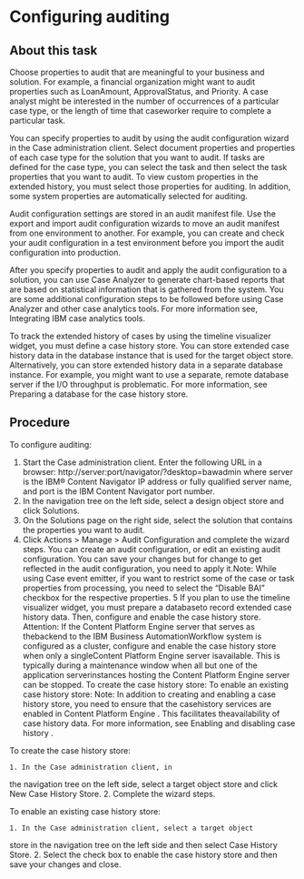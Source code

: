 # Configuring auditing

## About this task

Choose properties to audit that are meaningful to your business and solution. For example, a
financial organization might want to audit properties such as LoanAmount, ApprovalStatus, and
Priority. A case analyst might be interested in the number of occurrences of a particular case type,
or the length of time that caseworker require to complete a particular task.

You can specify properties to audit by using the audit configuration wizard in the Case administration client. Select document
properties and properties of each case type for the solution that you want to audit. If tasks are
defined for the case type, you can select the task and then select the task properties that you want
to audit. To view custom properties in the extended history, you must select those properties for
auditing. In addition, some system properties are automatically selected for auditing.

Audit configuration settings are stored in an audit manifest file. Use the export and import
audit configuration wizards to move an audit manifest from one environment to another. For example,
you can create and check your audit configuration in a test environment before you import the audit
configuration into production.

After you specify properties to audit and apply the audit configuration to a solution, you can
use Case Analyzer to generate
chart-based reports that are based on statistical information that is gathered from the system. You
are some additional configuration steps to be followed before using Case Analyzer and other case analytics tools.
For more information see, Integrating IBM case analytics tools.

To track the extended history of cases by using the timeline visualizer widget,
you must define a case history store. You can store extended case history data in the database
instance that is used for the target object store. Alternatively, you can store extended history
data in a separate database instance. For example, you might want to use a separate, remote database
server if the I/O throughput is problematic. For more information, see Preparing a database for the case history store.

## Procedure

To configure auditing:

1. Start the Case administration client.
 Enter the following URL in a
browser:
http://server:port/navigator/?desktop=bawadmin
where
server is the IBM® Content
Navigator IP address or
fully qualified server name, and 
port is the
IBM Content
Navigator port
number.
2. In the navigation tree on the left side, select a design object store and click
Solutions.
3. On the Solutions page on the right side, select the solution that contains
the properties you want to audit.
4. Click Actions > Manage > Audit
Configuration and complete the wizard steps.
You can create an audit configuration, or edit an existing audit configuration. You can save
your changes but for change to get reflected in the audit configuration, you need to apply
it.Note: While using Case event emitter, if you want to restrict some of the case or task properties
from processing, you need to select the “Disable BAI” checkbox for the respective
properties.
5 If you plan to use the timeline visualizer widget, you must prepare a databaseto record extended case history data. Then, configure and enable the case history store. Attention: If the Content Platform Engine server that serves as thebackend to the IBM Business AutomationWorkflow system is configured as a cluster, configure and enable the case history store when only a singleContent Platform Engine server isavailable. This is typically during a maintenance window when all but one of the application serverinstances hosting the Content Platform Engine server can be stopped. To create the case history store: To enable an existing case history store: Note: In addition to creating and enabling a case history store, you need to ensure that the casehistory services are enabled in Content Platform Engine . This facilitates theavailability of case history data. For more information, see Enabling and disabling case history .

To create the case history store:

    1. In the Case administration client, in
the navigation tree on the left side, select a target object store and click New Case
History Store.
    2. Complete the wizard steps.

To enable an existing case history store:

    1. In the Case administration client, select a target object
store in the navigation tree on the left side and then select Case History
Store.
    2. Select the check box to enable the case history store and then save your changes and
close.
